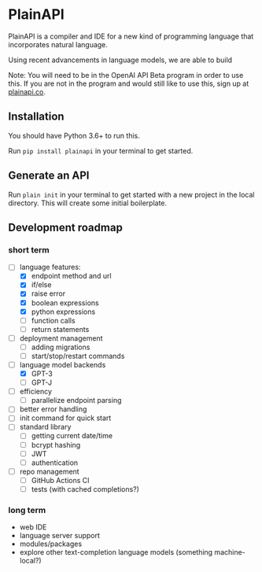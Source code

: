 # PlainAPI

PlainAPI is a compiler and IDE for a new kind of programming language that incorporates natural language.

Using recent advancements in language models, we are able to build

Note: You will need to be in the OpenAI API Beta program in order to use this.
If you are not in the program and would still like to use this,
sign up at [plainapi.co](https://plainapi.co).


## Installation

You should have Python 3.6+ to run this.

Run `pip install plainapi` in your terminal to get started.

## Generate an API

Run `plain init` in your terminal
to get started with a new project in the local directory.
This will create some initial boilerplate.

## Development roadmap

### short term

- [ ] language features:
    - [x] endpoint method and url
    - [x] if/else
    - [x] raise error
    - [x] boolean expressions
    - [x] python expressions
    - [ ] function calls
    - [ ] return statements
- [ ] deployment management
    - [ ] adding migrations
    - [ ] start/stop/restart commands
- [ ] language model backends
    - [x] GPT-3
    - [ ] GPT-J
- [ ] efficiency
    - [ ] parallelize endpoint parsing
- [ ] better error handling
- [ ] init command for quick start
- [ ] standard library
    - [ ] getting current date/time
    - [ ] bcrypt hashing
    - [ ] JWT
    - [ ] authentication
- [ ] repo management
    - [ ] GitHub Actions CI
    - [ ] tests (with cached completions?)

### long term
- web IDE
- language server support
- modules/packages
- explore other text-completion language models (something machine-local?)
